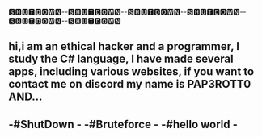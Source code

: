 🆂🅷🆄🆃🅳🅾🆆🅽--🆂🅷🆄🆃🅳🅾🆆🅽--🆂🅷🆄🆃🅳🅾🆆🅽--🆂🅷🆄🆃🅳🅾🆆🅽--🆂🅷🆄🆃🅳🅾🆆🅽--🆂🅷🆄🆃🅳🅾🆆🅽


 hi,i am an ethical hacker and a programmer, I study the C# language, I have made several apps, including various websites, if you want to contact me on discord my name is PAP3ROTT0 AND...
 -----------------------
 -#ShutDown            -
 -#Bruteforce          -
 -#hello world         -
 -----------------------

